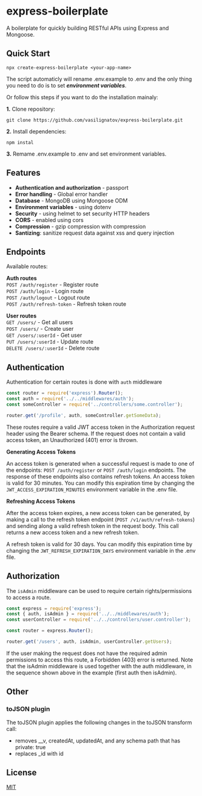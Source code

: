 # express-boilerplate
A boilerplate for quickly building RESTful APIs using Express and Mongoose.

## Quick Start

```
npx create-express-boilerplate <your-app-name>
```

The script automaticly will rename .env.example to .env and the only thing you need to do is to set ***environment variables***.


Or follow this steps if you want to do the installation mainaly:

**1.** Clone repository:
```
git clone https://github.com/vasilignatov/express-boilerplate.git
```
**2.** Install dependencies:
```
npm instal
```
**3.** Remame .env.example to .env and set environment variables.


## Features
- **Authentication and authorization** - passport
- **Error handling** - Global error handler 
- **Database** - MongoDB using Mongoose ODM 
- **Environment variables** - using dotenv 
- **Security** - using helmet to set security HTTP headers
- **CORS** - enabled using cors
- **Compression** - gzip compression with compression
- **Santizing**: sanitize request data against xss and query injection


## Endpoints

Available routes:

**Auth routes**\
`POST /auth/register` - Register route\
`POST /auth/login` - Login route\
`POST /auth/logout` - Logout route\
`POST /auth/refresh-token` - Refresh token route

**User routes**\
`GET /users/` - Get all users\
`POST /users/` - Create user\
`GET /users/:userId` - Get user\
`PUT /users/:userId` - Update route\
`DELETE /users/:userId` - Delete route

## Authentication

Authentication for certain routes is done with `auth` middleware

```javascript
const router = require('express').Router();
const auth = require('../../middlewares/auth');
const someController = require('../controllers/some.controller');

router.get('/profile', auth, someController.getSomeData);
```

These routes require a valid JWT access token in the Authorization request header using the Bearer schema. If the request does not contain a valid access token, an Unauthorized (401) error is thrown.

**Generating Access Tokens**

An access token is generated when a successful request is made to one of the endpoints: `POST /auth/register` or `POST /auth/login` endpoints. 
The response of these endpoints also contains refresh tokens.
An access token is valid for 30 minutes. You can modify this expiration time by changing the `JWT_ACCESS_EXPIRATION_MINUTES` environment variable in the .env file.

**Refreshing Access Tokens**

After the access token expires, a new access token can be generated, by making a call to the refresh token endpoint (`POST /v1/auth/refresh-tokens`) and sending along a valid refresh token in the request body. This call returns a new access token and a new refresh token.

A refresh token is valid for 30 days. You can modify this expiration time by changing the `JWT_REFRESH_EXPIRATION_DAYS` environment variable in the .env file.

## Authorization

The `isAdmin` middleware can be used to require certain rights/permissions to access a route.

```javascript
const express = require('express');
const { auth, isAdmin } = require('../../middlewares/auth');
const userController = require('../../controllers/user.controller');

const router = express.Router();

router.get('/users', auth, isAdmin, userController.getUsers);
```

If the user making the request does not have the required admin permissions to access this route, a Forbidden (403) error is returned. Note that the isAdmin middleware is used together with the auth middleware, in the sequence shown above in the example (first auth then isAdmin).


## Other

### **toJSON** plugin
The toJSON plugin applies the following changes in the toJSON transform call:

- removes \_\_v, createdAt, updatedAt, and any schema path that has private: true
- replaces \_id with id


## License

[MIT](LICENSE)